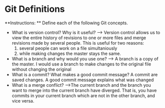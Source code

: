 # Git Definitions

**Instructions: ** Define each of the following Git concepts.

* What is version control?  Why is it useful? --> Version control allows us to view the entire history of revisions to one or more files and merge revisions made by several people. This is useful for two reasons:
  1. several people can work on a file simultaniously
  2. while making changes the master stays the same.
* What is a branch and why would you use one? --> A branch is a copy of the master. I would use a branch to make changes to the original file without changing the original
* What is a commit? What makes a good commit message? A commit are saved changes. A good commit message explains what was changed
* What is a merge conflict? -->The current branch and the branch you want to merge into the current branch have diverged. That is, you have commits in your current branch which are not in the other branch, and vice versa.